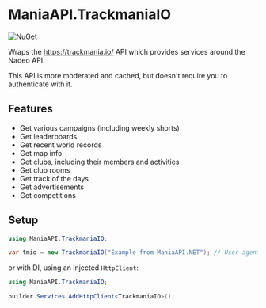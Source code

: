 # ManiaAPI.TrackmaniaIO

[![NuGet](https://img.shields.io/nuget/vpre/ManiaAPI.TrackmaniaIO?style=for-the-badge&logo=nuget)](https://www.nuget.org/packages/ManiaAPI.TrackmaniaIO/)

Wraps the https://trackmania.io/ API which provides services around the Nadeo API.

This API is more moderated and cached, but doesn't require you to authenticate with it.

## Features

- Get various campaigns (including weekly shorts)
- Get leaderboards
- Get recent world records
- Get map info
- Get clubs, including their members and activities
- Get club rooms
- Get track of the days
- Get advertisements
- Get competitions

## Setup

```cs
using ManiaAPI.TrackmaniaIO;

var tmio = new TrackmaniaIO("Example from ManiaAPI.NET"); // User agent to comply with https://openplanet.dev/tmio/api
```

or with DI, using an injected `HttpClient`:

```cs
using ManiaAPI.TrackmaniaIO;

builder.Services.AddHttpClient<TrackmaniaIO>();
```